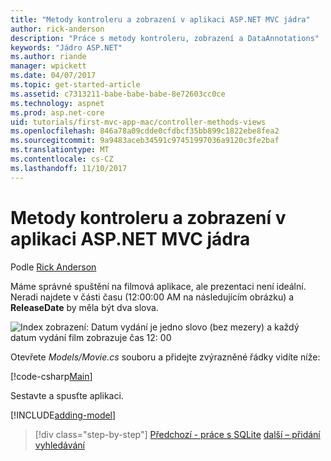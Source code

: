 ```yaml
---
title: "Metody kontroleru a zobrazení v aplikaci ASP.NET MVC jádra"
author: rick-anderson
description: "Práce s metody kontroleru, zobrazení a DataAnnotations"
keywords: "Jádro ASP.NET"
ms.author: riande
manager: wpickett
ms.date: 04/07/2017
ms.topic: get-started-article
ms.assetid: c7313211-babe-babe-babe-8e72603cc0ce
ms.technology: aspnet
ms.prod: asp.net-core
uid: tutorials/first-mvc-app-mac/controller-methods-views
ms.openlocfilehash: 846a78a09cdde0cfdbcf35bb899c1822ebe8fea2
ms.sourcegitcommit: 9a9483aceb34591c97451997036a9120c3fe2baf
ms.translationtype: MT
ms.contentlocale: cs-CZ
ms.lasthandoff: 11/10/2017
---
```

# <a name="controller-methods-and-views-in-an-aspnet-core-mvc-app"></a>Metody kontroleru a zobrazení v aplikaci ASP.NET MVC jádra

Podle [Rick Anderson](https://twitter.com/RickAndMSFT)

Máme správné spuštění na filmová aplikace, ale prezentaci není ideální. Neradi najdete v části času (12:00:00 AM na následujícím obrázku) a **ReleaseDate** by měla být dva slova.

![Index zobrazení: Datum vydání je jedno slovo (bez mezery) a každý datum vydání film zobrazuje čas 12: 00](../../tutorials/first-mvc-app/working-with-sql/_static/m55.png)

Otevřete *Models/Movie.cs* souboru a přidejte zvýrazněné řádky vidíte níže:

[!code-csharp[Main](../../tutorials/first-mvc-app/start-mvc/sample/MvcMovie/Models/MovieDate.cs?name=snippet_1&highlight=2,11-12)]

Sestavte a spusťte aplikaci.

<!-- include start
![MVC Movie application open browser showing movie data](../../tutorials/first-mvc-app/working-with-sql/_static/m55.png)

 -->

[!INCLUDE[adding-model](../../includes/mvc-intro/controller-methods-views.md)]

>[!div class="step-by-step"]
[Předchozí - práce s SQLite](working-with-sql.md)
[další – přidání vyhledávání](search.md)
